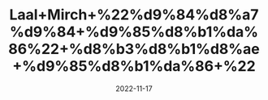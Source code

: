 ---
title: 'Laal+Mirch+%22%d9%84%d8%a7%d9%84+%d9%85%d8%b1%da%86%22+%d8%b3%d8%b1%d8%ae+%d9%85%d8%b1%da%86+%22'
date: '2022-11-17' 
metatag: '' 
inventory: '0' 
draft: false 
# meta description 
shortDescripton: 'Red+Chilli+%22+Mirch+powder+improve+the+secretion+of+gastric+juices%2c+accelerating+digestion.+'
description: 'Spices+%d9%85%d8%b5%d8%a7%d9%84%d8%ad%db%92'
longdescription: ''
tags: ''
brand: ''
subCategory: ''
unit: '50 gm-Pk'
sellCount: '0'
featured: True
# product Price
price: '50.0'
# Product Short Description
shortDescription: 'Red+Chilli+%22+Mirch+powder+improve+the+secretion+of+gastric+juices%2c+accelerating+digestion.+'
productID: 'C5F62F1B-F823-ED11-9968-005056B3A416'
type: 'products'
category: 'Spices+%d9%85%d8%b5%d8%a7%d9%84%d8%ad%db%92' 
thumnailproduct: 'https://eraconnect.blob.core.windows.net/product-images/aminsaddiquidawakhana/C5F62F1B-F823-ED11-9968-005056B3A416.webp' 
images:
  - image: 'https://eraconnect.blob.core.windows.net/product-images/aminsaddiquidawakhana/C5F62F1B-F823-ED11-9968-005056B3A416.webp'  
Variants:
---